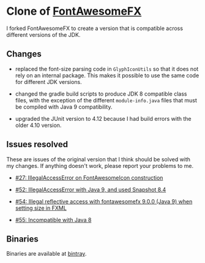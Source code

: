 # Clone of [FontAwesomeFX](https://bitbucket.org/Jerady/fontawesomefx)

I forked FontAwesomeFX to create a version that is compatible across different versions of the JDK. 

## Changes

 - replaced the font-size parsing code in `GlyphIconUtils` so that it does not rely on an internal package. This makes it possible to use the same code for different JDK versions.
 
 - changed the gradle build scripts to produce JDK 8 compatible class files, with the exception of the different `module-info.java` files that must be compiled with Java 9 compatibility.
 
 - upgraded the JUnit version to 4.12 because I had build errors with the older 4.10 version.

## Issues resolved

These are issues of the original version that I think should be solved with my changes. If anything doesn't work, please report your problems to me.

- [#27: IllegalAccessError on FontAwesomeIcon construction](https://bitbucket.org/Jerady/fontawesomefx/issues/27/illegalaccesserror-on-fontawesomeicon)

- [#52: IllegalAccessError with Java 9, and used Snapshot 8.4](https://bitbucket.org/Jerady/fontawesomefx/issues/52/illegalaccesserror-with-java-9-and-used)

- [#54: Illegal reflective access with fontawesomefx 9.0.0 (Java 9) when setting size in FXML](https://bitbucket.org/Jerady/fontawesomefx/issues/54/illegal-reflective-access-with)

- [#55: Incompatible with Java 8](https://bitbucket.org/Jerady/fontawesomefx/issues/55/incompatible-with-java-8)

## Binaries

Binaries are available at [bintray](https://bintray.com/dua3/public/FontAwesomeFX).
